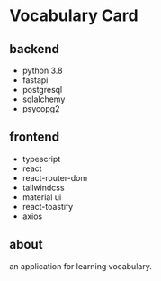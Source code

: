 # Vocabulary Card

## backend

- python 3.8
- fastapi
- postgresql
- sqlalchemy
- psycopg2

## frontend

- typescript
- react
- react-router-dom
- tailwindcss
- material ui
- react-toastify
- axios

## about

an application for learning vocabulary.
